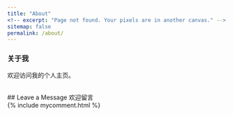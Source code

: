 ```yaml
---
title: "About"
<!-- excerpt: "Page not found. Your pixels are in another canvas." -->
sitemap: false
permalink: /about/
---
```


### 关于我

欢迎访问我的个人主页。

<br>
  ## Leave a Message 欢迎留言
<br>
  {% include mycomment.html %} 
<br>
